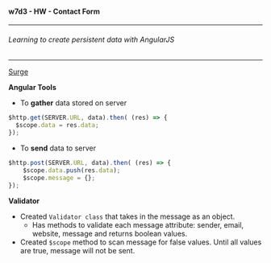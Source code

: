 #### w7d3 - HW - Contact Form
---
###### Learning to create persistent data with AngularJS
---

[Surge](http://tiy-humdrum-ng-awesome-hw.surge.sh/)

**Angular Tools**

* To __gather__ data stored on server
```javascript
$http.get(SERVER.URL, data).then( (res) => {
  $scope.data = res.data;
});
```

* To __send__ data to server
```javaScript
$http.post(SERVER.URL, data).then( (res) => {
    $scope.data.push(res.data);
    $scope.message = {};
});
```

**Validator**

* Created `Validator class` that takes in the message as an object.
    *  Has methods to validate each message attribute: sender, email, website, message and returns boolean values.
* Created `$scope` method to scan message for false values.  Until all values are true, message will not be sent.
